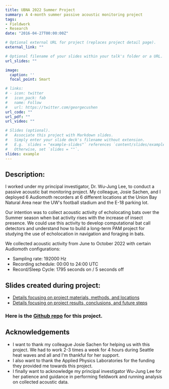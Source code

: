 ```yaml
---
title: UBNA 2022 Summer Project
summary: A 4-month summer passive acoustic monitoring project
tags:
- Fieldwork
- Research
date: "2016-04-27T00:00:00Z"

# Optional external URL for project (replaces project detail page).
external_link: ""

# Optional filename of your slides within your talk's folder or a URL.
url_slides: ""

image:
  caption: ''
  focal_point: Smart

# links:
# - icon: twitter
#   icon_pack: fab
#   name: Follow
#   url: https://twitter.com/georgecushen
url_code: ""
url_pdf: ""
url_video: ""

# Slides (optional).
#   Associate this project with Markdown slides.
#   Simply enter your slide deck's filename without extension.
#   E.g. `slides = "example-slides"` references `content/slides/example-slides.md`.
#   Otherwise, set `slides = ""`.
slides: example
---
```


## Description:

I worked under my principal investigator, Dr. Wu-Jung Lee, to conduct a passive acoustic bat monitoring project. My colleague, Josie Sachen, and I deployed 6 Audiomoth recorders at 6 different locations at the Union Bay Natural Area near the UW's football stadium and the E-18 parking lot.

Our intention was to collect acoustic activity of echolocating bats over the Summer season when bat activity rises with the increase of insect presence. We could use this activity to develop computational bat call detectors and understand how to build a long-term PAM project for studying the use of echolocation in navigation and foraging in bats.

We collected acoustic activity from June to October 2022 with certain Audiomoth configurations:
- Sampling rate: 192000 Hz 
- Recording schedule: 00:00 to 24:00 UTC
- Record/Sleep Cycle: 1795 seconds on / 5 seconds off

## Slides created during project:

- [Details focusing on project materials, methods, and locations](./20220830_summer.pdf)
- [Details focusing on project results, conclusions, and future steps](./20221109_recap.pdf)

### Here is the [Github repo](https://github.com/uw-echospace/union-bay-bats) for this project.

## Acknowledgements

- I want to thank my colleague Josie Sachen for helping us with this project. We had to work 2-3 times a week for 4 hours during Seattle heat waves and all and I'm thankful for her support.
- I also want to thank the Applied Physics Laboratories for the funding they provided me towards this project.
- I finally want to acknowledge my principal investigator Wu-Jung Lee for her patience and guidance in performing fieldwork and running analysis on collected acoustic data.
